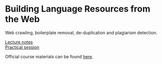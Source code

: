 # Building Language Resources from the Web

Web crawling, boilerplate removal, de-duplication and plagiarism detection.

[Lecture notes](https://github.com/katarinagresova/ia161/blob/main/Language_Resources_From_Web/notes.md)  
[Practical session](https://github.com/katarinagresova/ia161/blob/main/Language_Resources_From_Web/IA161_Plagiarism_Detection.ipynb)

Official course materials can be found [here](https://nlp.fi.muni.cz/en/AdvancedNlpCourse/LanguageResourcesFromWeb).
